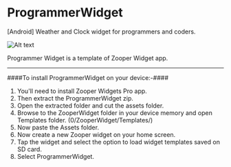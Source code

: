 # ProgrammerWidget #
[Android] Weather and Clock widget for programmers and coders.

![Alt text](http://i.imgur.com/GHGfTCh.png "Screenshot")

Programmer Widget is a template of Zooper Widget app.
- - - -

####To install ProgrammerWidget on your device:-####
1. You'll need to install Zooper Widgets Pro app. 
2. Then extract the ProgrammerWidget zip.
3. Open the extracted folder and cut the assets folder.
4. Browse to the ZooperWidget folder in your device memory and open Templates folder. (0/ZooperWidget/Templates/)
5. Now paste the Assets folder.
6. Now create a new Zooper widget on your home screen.
7. Tap the widget and select the option to load widget templates saved on SD card.
8. Select ProgrammerWidget.
